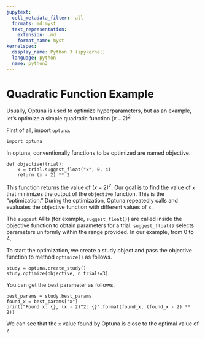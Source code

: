 ```yaml
---
jupytext:
  cell_metadata_filter: -all
  formats: md:myst
  text_representation:
    extension: .md
    format_name: myst
kernelspec:
  display_name: Python 3 (ipykernel)
  language: python
  name: python3
--- 
```




# Quadratic Function Example

Usually, Optuna is used to optimize hyperparameters, but as an example, let’s optimize a simple quadratic function $(x-2)^2$

First of all, import `optuna`.

```{code-cell}
import optuna
```

In optuna, conventionally functions to be optimized are named objective.

```{code-cell}
def objective(trial):
    x = trial.suggest_float("x", 0, 4)
    return (x - 2) ** 2
```

This function returns the value of $(x-2)^2$. Our goal is to find the value of `x` that minimizes the output of the `objective` function. 
This is the “optimization.” During the optimization, Optuna repeatedly calls and evaluates the objective function with different values of `x`.

The `suggest` APIs (for example, `suggest_float()`) are called inside the objective function to obtain parameters for a trial. `suggest_float()`
selects parameters uniformly within the range provided. In our example, from $0$ to $4$.

To start the optimization, we create a study object and pass the objective function to method `optimize()` as follows.

```{code-cell}
study = optuna.create_study()
study.optimize(objective, n_trials=3)
```

You can get the best parameter as follows.

```{code-cell}
best_params = study.best_params
found_x = best_params["x"]
print("Found x: {}, (x - 2)^2: {}".format(found_x, (found_x - 2) ** 2))
```


We can see that the `x` value found by Optuna is close to the optimal value of `2`.


